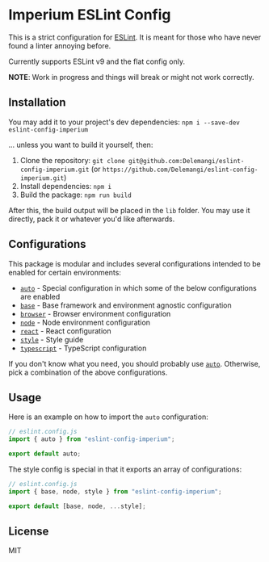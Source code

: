 # Imperium ESLint Config

This is a strict configuration for [ESLint](https://github.com/eslint/eslint). It is meant for those who have never found a linter annoying before.

Currently supports ESLint v9 and the flat config only.

**NOTE**: Work in progress and things will break or might not work correctly.

## Installation

You may add it to your project's dev dependencies: `npm i --save-dev eslint-config-imperium`

... unless you want to build it yourself, then:

1. Clone the repository: `git clone git@github.com:Delemangi/eslint-config-imperium.git` (or `https://github.com/Delemangi/eslint-config-imperium.git`)
2. Install dependencies: `npm i`
3. Build the package: `npm run build`

After this, the build output will be placed in the `lib` folder. You may use it directly, pack it or whatever you'd like afterwards.

## Configurations

This package is modular and includes several configurations intended to be enabled for certain environments:

- [`auto`](./src/index.ts) - Special configuration in which some of the below configurations are enabled
- [`base`](./src/base/index.ts) - Base framework and environment agnostic configuration
- [`browser`](./src/browser/index.ts) - Browser environment configuration
- [`node`](./src/node/index.ts) - Node environment configuration
- [`react`](./src/react/index.ts) - React configuration
- [`style`](./src/style/index.ts) - Style guide
- [`typescript`](./src/typescript/index.ts) - TypeScript configuration

If you don't know what you need, you should probably use [`auto`](./src/index.ts). Otherwise, pick a combination of the above configurations.

## Usage

Here is an example on how to import the `auto` configuration:

```ts
// eslint.config.js
import { auto } from "eslint-config-imperium";

export default auto;
```

The style config is special in that it exports an array of configurations:

```ts
// eslint.config.js
import { base, node, style } from "eslint-config-imperium";

export default [base, node, ...style];
```

## License

MIT
